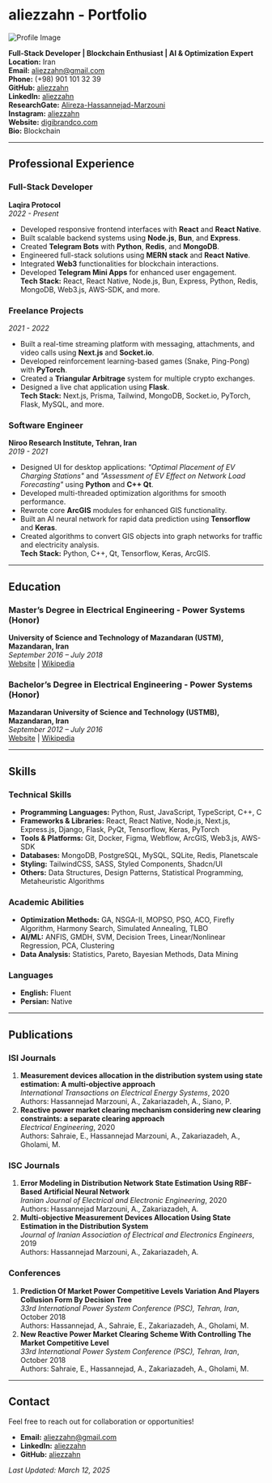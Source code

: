 # aliezzahn - Portfolio

![Profile Image](https://avatars.githubusercontent.com/u/164005474?v=4)

**Full-Stack Developer | Blockchain Enthusiast | AI & Optimization Expert**  
**Location:** Iran  
**Email:** [aliezzahn@gmail.com](mailto:aliezzahn@gmail.com)  
**Phone:** (+98) 901 101 32 39  
**GitHub:** [aliezzahn](https://github.com/aliezzahn)  
**LinkedIn:** [aliezzahn](https://www.linkedin.com/in/aliezzahn/)  
**ResearchGate:** [Alireza-Hassannejad-Marzouni](https://www.researchgate.net/profile/Alireza-Hassannejad-Marzouni)  
**Instagram:** [aliezzahn](https://www.instagram.com/aliezzahn/)  
**Website:** [digibrandco.com](https://digibrandco.com/)  
**Bio:** Blockchain

---

## Professional Experience

### Full-Stack Developer

**Laqira Protocol**  
_2022 - Present_

- Developed responsive frontend interfaces with **React** and **React Native**.
- Built scalable backend systems using **Node.js**, **Bun**, and **Express**.
- Created **Telegram Bots** with **Python**, **Redis**, and **MongoDB**.
- Engineered full-stack solutions using **MERN stack** and **React Native**.
- Integrated **Web3** functionalities for blockchain interactions.
- Developed **Telegram Mini Apps** for enhanced user engagement.  
  **Tech Stack:** React, React Native, Node.js, Bun, Express, Python, Redis, MongoDB, Web3.js, AWS-SDK, and more.

### Freelance Projects

_2021 - 2022_

- Built a real-time streaming platform with messaging, attachments, and video calls using **Next.js** and **Socket.io**.
- Developed reinforcement learning-based games (Snake, Ping-Pong) with **PyTorch**.
- Created a **Triangular Arbitrage** system for multiple crypto exchanges.
- Designed a live chat application using **Flask**.  
  **Tech Stack:** Next.js, Prisma, Tailwind, MongoDB, Socket.io, PyTorch, Flask, MySQL, and more.

### Software Engineer

**Niroo Research Institute, Tehran, Iran**  
_2019 - 2021_

- Designed UI for desktop applications: _"Optimal Placement of EV Charging Stations"_ and _"Assessment of EV Effect on Network Load Forecasting"_ using **Python** and **C++ Qt**.
- Developed multi-threaded optimization algorithms for smooth performance.
- Rewrote core **ArcGIS** modules for enhanced GIS functionality.
- Built an AI neural network for rapid data prediction using **Tensorflow** and **Keras**.
- Created algorithms to convert GIS objects into graph networks for traffic and electricity analysis.  
  **Tech Stack:** Python, C++, Qt, Tensorflow, Keras, ArcGIS.

---

## Education

### Master’s Degree in Electrical Engineering - Power Systems (Honor)

**University of Science and Technology of Mazandaran (USTM), Mazandaran, Iran**  
_September 2016 – July 2018_  
[Website](https://en.mazust.ac.ir/) | [Wikipedia](https://en.wikipedia.org/wiki/University_of_Science_and_Technology_of_Mazandaran)

### Bachelor’s Degree in Electrical Engineering - Power Systems (Honor)

**Mazandaran University of Science and Technology (USTMB), Mazandaran, Iran**  
_September 2012 – July 2016_  
[Website](https://www.ustmb.ac.ir/En) | [Wikipedia](https://en.wikipedia.org/wiki/Mazandaran_University_of_Science_and_Technology)

---

## Skills

### Technical Skills

- **Programming Languages:** Python, Rust, JavaScript, TypeScript, C++, C
- **Frameworks & Libraries:** React, React Native, Node.js, Next.js, Express.js, Django, Flask, PyQt, Tensorflow, Keras, PyTorch
- **Tools & Platforms:** Git, Docker, Figma, Webflow, ArcGIS, Web3.js, AWS-SDK
- **Databases:** MongoDB, PostgreSQL, MySQL, SQLite, Redis, Planetscale
- **Styling:** TailwindCSS, SASS, Styled Components, Shadcn/UI
- **Others:** Data Structures, Design Patterns, Statistical Programming, Metaheuristic Algorithms

### Academic Abilities

- **Optimization Methods:** GA, NSGA-II, MOPSO, PSO, ACO, Firefly Algorithm, Harmony Search, Simulated Annealing, TLBO
- **AI/ML:** ANFIS, GMDH, SVM, Decision Trees, Linear/Nonlinear Regression, PCA, Clustering
- **Data Analysis:** Statistics, Pareto, Bayesian Methods, Data Mining

### Languages

- **English:** Fluent
- **Persian:** Native

---

## Publications

### ISI Journals

1. **Measurement devices allocation in the distribution system using state estimation: A multi‐objective approach**  
   _International Transactions on Electrical Energy Systems_, 2020  
   Authors: Hassannejad Marzouni, A., Zakariazadeh, A., Siano, P.
2. **Reactive power market clearing mechanism considering new clearing constraints: a separate clearing approach**  
   _Electrical Engineering_, 2020  
   Authors: Sahraie, E., Hassannejad Marzouni, A., Zakariazadeh, A., Gholami, M.

### ISC Journals

1. **Error Modeling in Distribution Network State Estimation Using RBF-Based Artificial Neural Network**  
   _Iranian Journal of Electrical and Electronic Engineering_, 2020  
   Authors: Hassannejad Marzouni, A., Zakariazadeh, A.
2. **Multi-objective Measurement Devices Allocation Using State Estimation in the Distribution System**  
   _Journal of Iranian Association of Electrical and Electronics Engineers_, 2019  
   Authors: Hassannejad Marzouni, A., Zakariazadeh, A.

### Conferences

1. **Prediction Of Market Power Competitive Levels Variation And Players Collusion Form By Decision Tree**  
   _33rd International Power System Conference (PSC), Tehran, Iran_, October 2018  
   Authors: Hassannejad, A., Sahraie, E., Zakariazadeh, A., Gholami, M.
2. **New Reactive Power Market Clearing Scheme With Controlling The Market Competitive Level**  
   _33rd International Power System Conference (PSC), Tehran, Iran_, October 2018  
   Authors: Sahraie, E., Hassannejad, A., Zakariazadeh, A., Gholami, M.

---

## Contact

Feel free to reach out for collaboration or opportunities!

- **Email:** [aliezzahn@gmail.com](mailto:aliezzahn@gmail.com)
- **LinkedIn:** [aliezzahn](https://www.linkedin.com/in/aliezzahn/)
- **GitHub:** [aliezzahn](https://github.com/aliezzahn)

_Last Updated: March 12, 2025_
